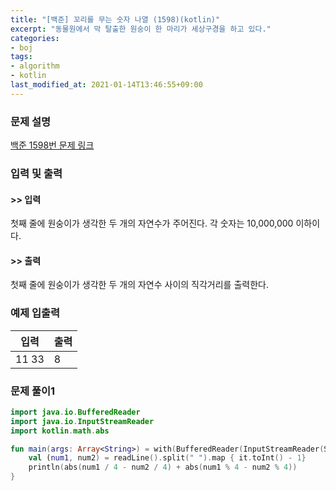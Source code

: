 ```yaml
---
title: "[백준] 꼬리를 무는 숫자 나열 (1598)(kotlin)"
excerpt: "동물원에서 막 탈출한 원숭이 한 마리가 세상구경을 하고 있다."
categories:
- boj
tags:
- algorithm
- kotlin
last_modified_at: 2021-01-14T13:46:55+09:00
---
```



### 문제 설명
[백준 1598번 문제 링크](https://www.acmicpc.net/problem/1598#description)




### 입력 및 출력
#### >> 입력
첫째 줄에 원숭이가 생각한 두 개의 자연수가 주어진다. 각 숫자는 10,000,000 이하이다.



#### >> 출력
첫째 줄에 원숭이가 생각한 두 개의 자연수 사이의 직각거리를 출력한다.





### 예제 입출력


|입력|출력|
|-----|------|
|11 33|8|




### 문제 풀이1
```kotlin
import java.io.BufferedReader
import java.io.InputStreamReader
import kotlin.math.abs

fun main(args: Array<String>) = with(BufferedReader(InputStreamReader(System.`in`))) {
    val (num1, num2) = readLine().split(" ").map { it.toInt() - 1}
    println(abs(num1 / 4 - num2 / 4) + abs(num1 % 4 - num2 % 4))
}
```